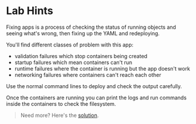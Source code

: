 # Lab Hints

Fixing apps is a process of checking the status of running objects and seeing what's wrong, then fixing up the YAML and redeploying.

You'll find different classes of problem with this app:

- validation failures which stop containers being created
- startup failures which mean containers can't run
- runtime failures where the container is running but the app doesn't work
- networking failures where containers can't reach each other

Use the normal command lines to deploy and check the output carefully. 

Once the containers are running you can print the logs and run commands inside the containers to check the filesystem.

> Need more? Here's the [solution](solution.md).